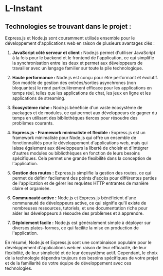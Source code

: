 # L-Instant

## Technologies se trouvant dans le projet :
Express.js et Node.js sont couramment utilisés ensemble pour le développement d'applications web en raison de plusieurs avantages clés :

   1. **JavaScript côté serveur et client :** Node.js permet d'utiliser JavaScript à la fois pour le backend et le frontend de l'application, ce qui simplifie la synchronisation entre les deux et permet aux développeurs de travailler avec un langage familier sur toute la pile technologique.

  2.  **Haute performance :** Node.js est conçu pour être performant et évolutif. Son modèle de gestion des entrées/sorties asynchrones (non bloquantes) le rend particulièrement efficace pour les applications en temps réel, telles que les applications de chat, les jeux en ligne et les applications de streaming.

  3.  **Écosystème riche :** Node.js bénéficie d'un vaste écosystème de packages et de modules, ce qui permet aux développeurs de gagner du temps en utilisant des bibliothèques tierces pour résoudre des problèmes courants.

  4.  **Express.js - Framework minimaliste et flexible :** Express.js est un framework minimaliste pour Node.js qui offre un ensemble de fonctionnalités pour le développement d'applications web, mais qui laisse également aux développeurs la liberté de choisir et d'intégrer d'autres modules ou bibliothèques en fonction de leurs besoins spécifiques. Cela permet une grande flexibilité dans la conception de l'application.

  5.  **Gestion des routes :** Express.js simplifie la gestion des routes, ce qui permet de définir facilement des points d'accès pour différentes parties de l'application et de gérer les requêtes HTTP entrantes de manière claire et organisée.

   6.  **Communauté active :** Node.js et Express.js bénéficient d'une communauté de développeurs active, ce qui signifie qu'il existe de nombreuses ressources, tutoriels, et une documentation riche pour aider les développeurs à résoudre des problèmes et à apprendre.

   7. **Déploiement facile :** Node.js est généralement simple à déployer sur diverses plates-formes, ce qui facilite la mise en production de l'application.

En résumé, Node.js et Express.js sont une combinaison populaire pour le développement d'applications web en raison de leur efficacité, de leur flexibilité, de leur simplicité et de leur écosystème actif. Cependant, le choix de la technologie dépendra toujours des besoins spécifiques de votre projet et de la familiarité de votre équipe de développement avec ces technologies.
